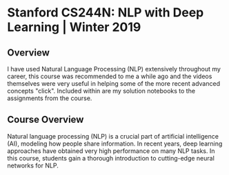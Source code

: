 # Stanford CS244N: NLP with Deep Learning | Winter 2019

## Overview
I have used Natural Language Processing (NLP) extensively throughout my career, this course was recommended to me a while ago and the videos themselves were very useful in helping some of the more recent advanced concepts "click". Included within are my solution notebooks to the assignments from the course. 

## Course Overview
Natural language processing (NLP) is a crucial part of artificial intelligence (AI), modeling how people share information. In recent years, deep learning approaches have obtained very high performance on many NLP tasks. In this course, students gain a thorough introduction to cutting-edge neural networks for NLP.
